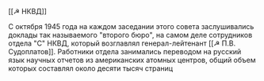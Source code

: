 [[☭ НКВД]]

 С октября 1945 года на каждом заседании этого совета заслушивались доклады так называемого "второго бюро", на самом деле сотрудников отдела "С" НКВД, который возглавлял генерал-лейтенант [[☭ П.В. Судоплатов]]. Работники отдела занимались переводом на русский язык научных отчетов из американских атомных центров, общий объем которых составлял около десяти тысяч страниц